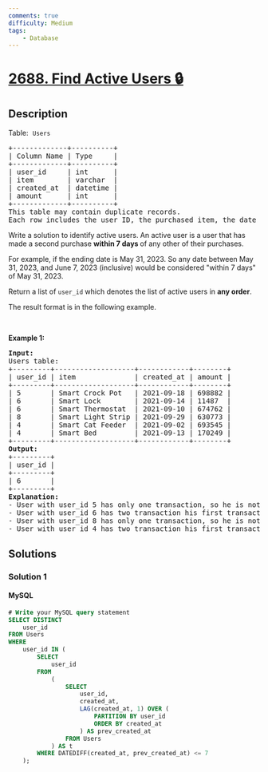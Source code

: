 ```yaml
---
comments: true
difficulty: Medium
tags:
    - Database
---
```


<!-- problem:start -->

# [2688. Find Active Users 🔒](https://leetcode.com/problems/find-active-users)

## Description

<!-- description:start -->

<p>Table:<font face="monospace">&nbsp;<code>Users</code></font></p>

<pre>
+-------------+----------+ 
| Column Name | Type     | 
+-------------+----------+ 
| user_id     | int      | 
| item        | varchar  |
| created_at  | datetime |
| amount      | int      |
+-------------+----------+
This table may contain duplicate records. 
Each row includes the user ID, the purchased item, the date of purchase, and the purchase amount.
</pre>

<p>Write a solution to identify active users. An active user is a user that has made a second purchase <strong>within 7&nbsp;days&nbsp;</strong>of any other of their purchases.</p>

<p>For example, if the ending date is May 31, 2023.&nbsp;So any date between May 31, 2023, and June 7, 2023 (inclusive) would be considered &quot;within 7 days&quot; of May 31, 2023.</p>

<p>Return&nbsp;a list of&nbsp;<code>user_id</code>&nbsp;which denotes the list of active users&nbsp;in <strong>any order</strong>.</p>

<p>The&nbsp;result format is in the following example.</p>

<p>&nbsp;</p>
<p><strong class="example">Example 1:</strong></p>

<pre>
<strong>Input:
</strong>Users table:
+---------+-------------------+------------+--------+ 
| user_id | item              | created_at | amount |  
+---------+-------------------+------------+--------+
| 5       | Smart Crock Pot   | 2021-09-18 | 698882 |
| 6       | Smart Lock        | 2021-09-14 | 11487  |
| 6       | Smart Thermostat  | 2021-09-10 | 674762 |
| 8       | Smart Light Strip | 2021-09-29 | 630773 |
| 4       | Smart Cat Feeder  | 2021-09-02 | 693545 |
| 4       | Smart Bed         | 2021-09-13 | 170249 |
+---------+-------------------+------------+--------+ 
<strong>Output:</strong>
+---------+
| user_id | 
+---------+
| 6       | 
+---------+
<strong>Explanation:</strong> 
- User with user_id 5 has only one transaction, so he is not an active user.
- User with user_id 6 has two transaction his first transaction was on 2021-09-10 and second transation was on 2021-09-14. The distance between the first and second transactions date is &lt;= 7 days. So he is an active user. 
- User with user_id 8 has only one transaction, so he is not an active user.  
- User with user_id 4 has two transaction his first transaction was on 2021-09-02 and second transation was on 2021-09-13. The distance between the first and second transactions date is &gt; 7 days. So he is not an active user. 
</pre>

<!-- description:end -->

## Solutions

<!-- solution:start -->

### Solution 1

<!-- tabs:start -->

#### MySQL

```sql
# Write your MySQL query statement
SELECT DISTINCT
    user_id
FROM Users
WHERE
    user_id IN (
        SELECT
            user_id
        FROM
            (
                SELECT
                    user_id,
                    created_at,
                    LAG(created_at, 1) OVER (
                        PARTITION BY user_id
                        ORDER BY created_at
                    ) AS prev_created_at
                FROM Users
            ) AS t
        WHERE DATEDIFF(created_at, prev_created_at) <= 7
    );
```

<!-- tabs:end -->

<!-- solution:end -->

<!-- problem:end -->
